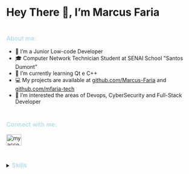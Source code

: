 <!--
    TITLE:      README
    AUTOR:      MARCUS FARIA
    DATA_INIT:  31.10.2022


 -->

<!-- <style>
    .indexes-readme {
        font-size: 16px;
        color: lightblue;
        font-weight: 500;
    }

    .add-top-space {
        margin-top: 42px;
    }
</style> -->


# Hey There 👋, I’m Marcus Faria


<h3 style="font-size: 16px;
        color: lightblue;
        font-weight: 500;
        margin-top: 42px;">About me:</h3>

- 🚀 I’m a Junior Low-code Developer
- 🎓 Computer Network Technician Student at SENAI School "Santos Dumont”
- 🌱 I’m currently learning Qt e C++
- 💻 My projects are available at [github.com/Marcus-Faria][link-old] and [github.com/mfaria-tech][link-curr]
- 🔭 I’m interested the areas of Devops, CyberSecurity and Full-Stack Developer



<h3 style="font-size: 16px;
        color: lightblue;
        font-weight: 500;
        margin-top: 42px;">Connect with me:</h3>
<a href="https://www.linkedin.com/in/marcus-v-faria-4a2117213" target="blank"><img align="center" src="https://raw.githubusercontent.com/rahuldkjain/github-profile-readme-generator/master/src/images/icons/Social/linked-in-alt.svg" alt="my account in Linkedin" height="30" width="40" /></a>



<details style="margin-top: 42px;">
    <summary>
        <span style="font-size: 16px;
        color: lightblue;
        font-weight: 500;">Skills</span>
    </summary>

**Languages**

![JavaScript][badge-javascript]
![Python][badge-python]
![C][badge-c]
![C++][badge-cpp]
![PowerShell][badge-powershell]
![Shell Script][badge-shellscript]


**Languages Markation and Style**

![HTML5][badge-html5]
![CSS3][badge-css3]
![Markdown][badge-markdown]


**SOs**

![Windows][badge-windows]
![Linux][badge-linux]


**Devops**

![Docker][badge-docker]
![Nginx][badge-nginx]


**Frameworks, Platforms and Libraries**

![Qt][badge-qt]
![Outsystems][badge-outsystems]



**Version Control**

![Git][badge-git]



<!-- ###################################### -->
<!--             LOCAL VARIABLES            -->
<!-- ###################################### -->

<!-- Version Control -->
[badge-git]: https://img.shields.io/badge/git-29334C.svg?style=for-the-badge&logo=git&logoColor=white

<!-- Server WEB -->
[badge-nginx]: https://img.shields.io/badge/nginx-29334C.svg?style=for-the-badge&logo=nginx&logoColor=white

<!-- Containers -->
[badge-docker]: https://img.shields.io/badge/docker-29334C.svg?style=for-the-badge&logo=docker&logoColor=white

<!-- SOs -->
[badge-linux]: https://img.shields.io/badge/Linux-29334C?style=for-the-badge&logo=linux&logoColor=white
[badge-windows]: https://img.shields.io/badge/Windows-29334C?style=for-the-badge&logo=windows&logoColor=white

<!-- Distro Linux -->
[badge-debian]: https://img.shields.io/badge/Debian-29334C?style=for-the-badge&logo=debian&logoColor=white
[badge-ubuntu]: https://img.shields.io/badge/Ubuntu-29334C?style=for-the-badge&logo=ubuntu&logoColor=white
[badge-fedora]: https://img.shields.io/badge/Fedora-29334C?style=for-the-badge&logo=fedora&logoColor=white
[badge-arch]: https://img.shields.io/badge/Arch%20Linux-29334C?logo=arch-linux&logoColor=fff&style=for-the-badge

<!-- Languages Mark -->
[badge-html5]: https://img.shields.io/badge/html5-29334C.svg?style=for-the-badge&logo=html5&logoColor=white
[badge-markdown]: https://img.shields.io/badge/markdown-29334C.svg?style=for-the-badge&logo=markdown&logoColor=white

<!-- Language Style -->
[badge-css3]: https://img.shields.io/badge/css3-29334C.svg?style=for-the-badge&logo=css3&logoColor=white

<!-- Languages -->
[badge-javascript]: https://img.shields.io/badge/javascript-29334C.svg?style=for-the-badge&logo=javascript&logoColor=white
[badge-python]: https://img.shields.io/badge/python-29334C?style=for-the-badge&logo=python&logoColor=white
[badge-c]: https://img.shields.io/badge/c-29334C.svg?style=for-the-badge&logo=c&logoColor=white
[badge-cpp]: https://img.shields.io/badge/c++-29334C.svg?style=for-the-badge&logo=c%2B%2B&logoColor=white
[badge-powershell]: https://img.shields.io/badge/PowerShell-29334C.svg?style=for-the-badge&logo=powershell&logoColor=white
[badge-shellscript]: https://img.shields.io/badge/shell_script-29334C.svg?style=for-the-badge&logo=gnu-bash&logoColor=white


<!-- Frameworks, Platforms and Libraries -->
[badge-qt]: https://img.shields.io/badge/Qt-29334C.svg?style=for-the-badge&logo=Qt&logoColor=white
[badge-outsystems]: https://img.shields.io/badge/OutSystems-29334C?style=for-the-badge&logo=OutSystems&logoColor=white


<!-- Connect me -->
[link-old]: http://github.com/Marcus-Faria
[link-curr]: http://github.com/mfaria-tech
[link-kinkedin]: https://www.linkedin.com/in/marcus-v-faria-4a2117213/
[badge-linkedin]: https://raw.githubusercontent.com/rahuldkjain/github-profile-readme-generator/master/src/images/icons/Social/linked-in-alt.svg


<!-- COLORs -->
<!-- blue-light :: %235391FE -->
<!-- orange :: %23F05033 -->
<!-- black :: %23121011 -->
<!-- gray :: 2F3134 -->
<!-- yellow :: F88900 -->
